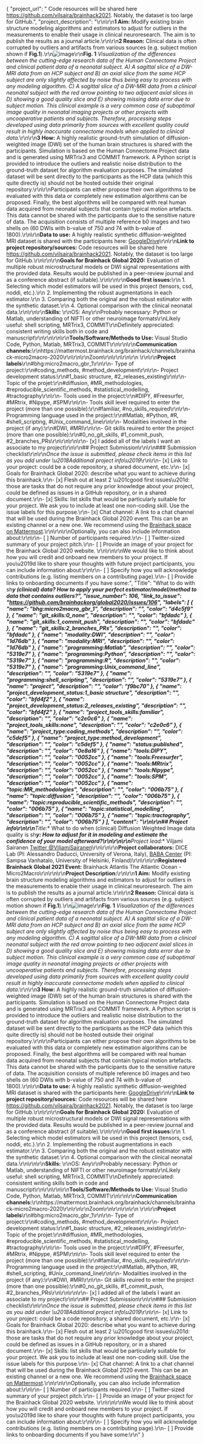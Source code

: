 {
  "project_url": " Code resources will be shared here https://github.com/vilsaira/brainhack2021. Notably, the dataset is too large for GitHub.",
  "project_description": "\r\n\r\n**1 Aim:** Modify existing brain structure modeling algorithms and estimators to adjust for outliers in the measurements to enable their usage in clinical neuroresearch. The aim is to publish the results as a journal article.\r\n\r\n**2 Reason:** Clinical data is often corrupted by outliers and artifacts from various sources (e.g. subject motion shown if **Fig.1**).\r\n![image](https://user-images.githubusercontent.com/28725251/105063033-8db72780-5a7b-11eb-802b-f84c1e3a5e06.png)\r\n**Fig. 1** _Visualization of the differences between the cutting-edge research data of the Human Connectome Project and clinical patient data of a neonatal subject. A) A sagittal slice of a DW-MRI data from an HCP subject and B) an axial slice from the same HCP subject are only slightly affected by noise thus being easy to process with any modeling algorithm. C) A sagittal slice of a DW-MRI data from a clinical neonatal subject with the red arrow pointing to two adjacent axial slices in D) showing a good quality slice and E) showing missing data error due to subject motion. This clinical example is a very common case of suboptimal image quality in neonatal imaging projects or other projects with uncooperative patients and subjects. Therefore, processing steps developed using data primarily from sources with excellent quality could result in highly inaccurate connectome models when applied to clinical data._\r\n\r\n**3 How:** A highly realistic ground-truth simulation of diffusion-weighted image (DWI) set of the human brain structures is shared with the participants. Simulation is based on the Human Connectome Project data and is generated using MRTrix3 and COMMIT framework. A Python script is provided to introduce the outliers and realistic noise distribution to the ground-truth dataset for algorithm evaluation purposes. The simulated dataset will be sent directly to the participants as the HCP data (which this quite directly is) should not be hosted outside their original repository.\r\n\r\nParticipants can either propose their own algorithms to be evaluated with this data or completely new estimation algorithms can be proposed. Finally, the best algorithms will be compared with real human data acquired from neonatal subjects that contain typical motion artefacts. This data cannot be shared with the participants due to the sensitive nature of data. The acquisition consists of multiple reference b0 images and two shells on (60 DWIs with b-value of 750 and 74 with b-value of 1800).\r\n\r\n**Data to use:**  A highly realistic synthetic diffusion-weighted MRI dataset is shared with the participants here:  [GoogleDrive](https://drive.google.com/drive/folders/1jfCtpOKieFBSQeQwnymmZkVd3Y7fA1vO?usp=sharing)\r\n\r\n**Link to project repository/sources:** Code resources will be shared here https://github.com/vilsaira/brainhack2021. Notably, the dataset is too large for GitHub.\r\n\r\n\r\n**Goals for Brainhack Global 2020:** Evaluation of multiple robust microstructural models or DWI signal representations with the provided data. Results would be published in a peer-review journal and as a conference abstract (if suitable).\r\n<!-- Add a list of milestones or deliverables that you expect to achieve during the event. Try to provide goals of varying complexity for contributors with different sets of skills. -->\r\n\r\n**Good first issues:**\r\n 1. Selecting which model estimators will be used in this project (tensors, csd, noddi, etc.).\r\n 2. Implementing the robust augmentations in each estimator.\r\n 3. Comparing both the original and the robust estimator with the synthetic dataset.\r\n 4. Optional comparison with the clinical neonatal data.\r\n<!-- Add a list of tasks to help new contributors find easy gateways into open source projects. -->\r\n\r\n**Skills:** \r\nOS: Any\r\nProbably necessary: Python or Matlab, understanding of NIFTI or other neuroimage formats\r\nLikely useful: shell scripting, MRTrix3, COMMIT\r\nDefinitely appreciated: consistent writing skills both in code and manuscript\r\n\r\n<!-- Add a list of skills needed to contribute to this project. Try to think of both coding and non-coding skills. You can provide predefined skill levels, but it\u2019s better if you give concrete examples of the type of task contributors will be facing. Please make sure you create equal opportunities to accommodate the newcomers in your project to learn from each other and share the experiences. -->\r\n\r\n**Tools/Software/Methods to Use:** Visual Studio Code, Python, Matlab, MRTrix3, COMMIT\r\n<!-- Add a list of tools/software/methods that are advised to be installed/reviewed ahead of the event to gain a bit of time with the installation of the software, preparation of the environments or describing the methods that will be needed to contribute to this project. Try to think of both coding and non-coding details regarding such to be listed. -->\r\n\r\n**Communication channels:**\r\nhttps://mattermost.brainhack.org/brainhack/channels/brainhack-micro2macro-2020\r\n\r\n\r\nZoom\r\n<!-- Add links to chat channels in Slack or Mattermost -->\r\n\r\n\r\n<!-- [ ] Video channel: Please write here the communication channel (Zoom, Jitsi, Twitch, or any other platform) you will be using to work collaboratively however please keep them as commented to avoid any public sharing. Once you set up your project Mattermost communication channel, make sure you write the link of the video channel at the header of the Mattermost channel for your attendees to know --> \r\n\r\n**Project labels**\r\n#bhg:micro2macro_gbr_1\r\n\r\n- Type of project:\r\n#coding_methods, #method_development\r\n\r\n- Project development status:\r\n#1_basic structure, #2_releases_existing\r\n\r\n- Topic of the projet:\r\n#diffusion, #MR_methodologies, #reproducible_scientific_methods, #statistical_modelling, #tractography\r\n\r\n- Tools used in the project:\r\n#DIPY, #Freesurfer, #MRtrix, #Nipype, #SPM\r\n\r\n- Tools skill level required to enter the project (more than one possible):\r\n#familiar, #no_skills_required\r\n\r\n- Programming language used in the project:\r\n#Matlab, #Python, #R, #shell_scripting, #Unix_command_line\r\n\r\n- Modalities involved in the project (if any):\r\n#DWI, #MRI\r\n\r\n- Git skills reuired to enter the project (more than one possible):\r\n#0_no_git_skills, #1_commit_push, #2_branches_PRs\r\n\r\n<!-- Please prepend a hashtag (#) to all of the labels that fit your project, then tick the box below to state you did so (either by adding an 'x' between square brackets or by ticking it after submission). Please make sure that you stick by the labels listed for each topic below, rather than adding any new one, for further actions to work properly on the issue labels.\r\n\r\nE.g. my project is about the modulatory effect of salmon mousse on British supper survival\r\nIn the following list:\r\n```\r\nmeal:\r\nbrunch, supper\r\ntype:\r\nmousse, salmon, squid\r\n```\r\nI'm going to hashtag all of the labels I need my project to be indexed in:\r\n```\r\nmeal:\r\nbrunch, #supper\r\ntype:\r\n#mousse, #salmon, squid\r\n```\r\n\r\nNow the real list (please indicate all of the labels you'd like to add to your project):\r\n\r\n- Type of project:\r\ncoding_methods, data_management, documentation, method_development,\r\npipeline_development, tutorial_recording, visualization\r\n\r\n- Project development status:\r\n0_concept_no_content, 1_basic structure, 2_releases_existing\r\n\r\n- Topic of the projet:\r\nBayesian_approaches, causality, connectome, data_visualisation, deep_learning,\r\ndiffusion, diversity_inclusivity_equality, EEG_EventRelatedResponseModelling,\r\nEEG_source_modelling, Granger_causality, hypothesis_testing, ICA, information_theory,\r\nmachine_learning, MR_methodologies, neural_decoding, neural_encoding, neural_networks,\r\nPCA, physiology, reinforcement_learning, reproducible_scientific_methods, single_neuron_models,\r\nstatistical_modelling, systems_neuroscience, tractography\r\n\r\n- Tools used in the project:\r\nAFNI, ANTs, BIDS, Brainstorm, CPAC, Datalad, DIPY, FieldTrip, fMRIPrep, Freesurfer,\r\nFSL, Jupyter, MNE, MRtrix, Nipype, NWB, SPM\r\n\r\n- Tools skill level required to enter the project (more than one possible):\r\ncomfortable, expert, familiar, no_skills_required\r\n\r\n- Programming language used in the project:\r\nno_programming_involved, C++, containerization, documentation, Java, Julia, Matlab,\r\nPython, R, shell_scripting, Unix_command_line, Web, workflows\r\n\r\n- Modalities involved in the project (if any):\r\nbehavioral, DWI, ECG, ECOG, EEG, eye_tracking, fMRI, fNIRS, MEG, MRI, PET, TDCS, TMS\r\n\r\n- Git skills reuired to enter the project (more than one possible):\r\n0_no_git_skills, 1_commit_push, 2_branches_PRs, 3_continuous_integration\r\n-->\r\n\r\n- [x] I added all of the labels I want an associate to my project\r\n\r\n## Project Submission\r\n\r\n### Submission checklist\r\n\r\n*Once the issue is submitted, please check items in this list as you add under \u2018Additional project info\u2019*\r\n\r\n- [x] Link to your project: could be a code repository, a shared document, etc.\r\n- [x] Goals for Brainhack Global 2020: describe what you want to achieve during this brainhack.\r\n- [x] Flesh out at least 2 \u201cgood first issues\u201d: those are tasks that do not require any prior knowledge about your project, could be defined as issues in a GitHub repository, or in a shared document.\r\n- [x] Skills: list skills that would be particularly suitable for your project. We ask you to include at least one non-coding skill. Use the issue labels for this purpose.\r\n- [x] Chat channel: A link to a chat channel that will be used during the Brainhack Global 2020 event. This can be an existing channel or a new one. We recommend using the [Brainhack space on Mattermost](https://mattermost.brainhack.org/).\r\n<!-- [ ] Video channel: A link to a video channel that will be used during the Brainhack Global 2020 Brainhack. This can be an existing channel or a new one. For instance a [Jitsi meet room](https://meet.jit.si/). **Please, do not make the video channel public in here**: post a message in your chat channel and pin it so that it remains private, you do not get undesired content, and contributors can still have access to it..-->\r\n\r\nOptionally, you can also include information about:\r\n\r\n- [ ] Number of participants required.\r\n- [ ] Twitter-sized summary of your project pitch.\r\n- [ ] Provide an image of your project for the Brainhack Global 2020 website. \r\n<!-- You can put an image anywhere in this issue and it will be used to build your project page on the website. -->\r\n\r\nWe would like to think about how you will credit and onboard new members to your project. If you\u2019d like to share your thoughts with future project participants, you can include information about:\r\n\r\n- [ ] Specify how you will acknowledge contributions (e.g. listing members on a contributing page).\r\n- [ ] Provide links to onboarding documents if you have some:",
  "Title": "What to do with sh***y (clinical) data? How to apply your perfect estimator/model/method to data that contains outliers?",
  "issue_number": 106,
  "link_to_issue": "https://github.com/brainhackorg/global2020/issues/106",
  "labels": [
    {
      "name": "bhg:micro2macro_gbr_1",
      "description": "",
      "color": "d4c5f9"
    },
    {
      "name": "git_skills:0_none",
      "description": "",
      "color": "bfdadc"
    },
    {
      "name": "git_skills:1_commit_push",
      "description": "",
      "color": "bfdadc"
    },
    {
      "name": "git_skills:2_branches_PRs",
      "description": "",
      "color": "bfdadc"
    },
    {
      "name": "modality:DWI",
      "description": "",
      "color": "1d76db"
    },
    {
      "name": "modality:MRI",
      "description": "",
      "color": "1d76db"
    },
    {
      "name": "programming:Matlab",
      "description": "",
      "color": "5319e7"
    },
    {
      "name": "programming:Python",
      "description": "",
      "color": "5319e7"
    },
    {
      "name": "programming:R",
      "description": "",
      "color": "5319e7"
    },
    {
      "name": "programming:Unix_command_line",
      "description": "",
      "color": "5319e7"
    },
    {
      "name": "programming:shell_scripting",
      "description": "",
      "color": "5319e7"
    },
    {
      "name": "project",
      "description": "",
      "color": "f9bc70"
    },
    {
      "name": "project_development_status:1_basic structure",
      "description": "",
      "color": "bfd4f2"
    },
    {
      "name": "project_development_status:2_releases_existing",
      "description": "",
      "color": "bfd4f2"
    },
    {
      "name": "project_tools_skills:familiar",
      "description": "",
      "color": "c2e0c6"
    },
    {
      "name": "project_tools_skills:none",
      "description": "",
      "color": "c2e0c6"
    },
    {
      "name": "project_type:coding_methods",
      "description": "",
      "color": "c5def5"
    },
    {
      "name": "project_type:method_development",
      "description": "",
      "color": "c5def5"
    },
    {
      "name": "status:published",
      "description": "",
      "color": "0e8a16"
    },
    {
      "name": "tools:DIPY",
      "description": "",
      "color": "0052cc"
    },
    {
      "name": "tools:Freesurfer",
      "description": "",
      "color": "0052cc"
    },
    {
      "name": "tools:MRtrix",
      "description": "",
      "color": "0052cc"
    },
    {
      "name": "tools:Nipype",
      "description": "",
      "color": "0052cc"
    },
    {
      "name": "tools:SPM",
      "description": "",
      "color": "0052cc"
    },
    {
      "name": "topic:MR_methodologies",
      "description": "",
      "color": "006b75"
    },
    {
      "name": "topic:diffusion",
      "description": "",
      "color": "006b75"
    },
    {
      "name": "topic:reproducible_scientific_methods",
      "description": "",
      "color": "006b75"
    },
    {
      "name": "topic:statistical_modelling",
      "description": "",
      "color": "006b75"
    },
    {
      "name": "topic:tractography",
      "description": "",
      "color": "006b75"
    }
  ],
  "content": "<!-- Guidelines\r\n\r\nWe are very excited to meet you at Brainhack Global 2020 \ud83c\udf89. To submit a project, you need to be an attendee to one of the Brainhack Global 2020 events listed on the [Brainhack Global 2020 webpage](https://brainhack.org/global2020/events/). Please, register for the event that is most suitable to your location, time zone, interest, and/or project prior to submitting one. Thank you!\r\n\r\nWe have prepared a checklist to help with your project submission. Here is how to proceed:\r\n\r\nBefore filling in any part please check items in the checklist below as you go through them.\r\nOnce you are done (at least all 'required' items must be provided), please delete the \"Guidelines\" section, submit your issue and add a comment saying 'Hi @Brainhack-Global/project-monitors: my project is ready!'\r\nThank you!\r\n\r\nAfter the issue is submitted, we will assign a 'project monitor' from the event location that you are registered with to review your submission. Once the submission is approved by the 'project monitor', they will add the label 'Project is ready' and it will appear on [Brainhack Global 2020 Projects](https://brainhack.org/global2020/projects) page with a separate project dedicated webpage. \r\n\r\nNote that you can always update your issue which will also change your page on the website accordingly.\r\n\r\nIf at any time you need help from us or anything is unclear, please add a comment and ping your project monitor. Our team is here to help! -->\r\n\r\n## Project info\r\n\r\n**Title:** What to do when (clinical) Diffusion Weighted Image data quality is sh***y: How to adjust for it in modeling and estimate the confidence of your model afterward?\r\n\r\n\r\n**Project lead:** Viljami Sairanen [Twitter @ViljamiSairanen](https://twitter.com/viljamisairanen)\r\n\r\n\r\n**Project collaborators:** DICE Lab (PI: Alessandro Daducci, University of Verona, Italy), [BABA Center](http://www.babacenter.fi/) (PI: Sampsa Vanhatalo, University of Helsinki, Finland)\r\n\r\n\r\n**Registered Brainhack Global 2021 Event:** Brainhack Atlantis The Atlantic Ocean - Micro2Macro\r\n\r\n\r\n**Project Description:**\r\n\r\n**1 Aim:** Modify existing brain structure modeling algorithms and estimators to adjust for outliers in the measurements to enable their usage in clinical neuroresearch. The aim is to publish the results as a journal article.\r\n\r\n**2 Reason:** Clinical data is often corrupted by outliers and artifacts from various sources (e.g. subject motion shown if **Fig.1**).\r\n![image](https://user-images.githubusercontent.com/28725251/105063033-8db72780-5a7b-11eb-802b-f84c1e3a5e06.png)\r\n**Fig. 1** _Visualization of the differences between the cutting-edge research data of the Human Connectome Project and clinical patient data of a neonatal subject. A) A sagittal slice of a DW-MRI data from an HCP subject and B) an axial slice from the same HCP subject are only slightly affected by noise thus being easy to process with any modeling algorithm. C) A sagittal slice of a DW-MRI data from a clinical neonatal subject with the red arrow pointing to two adjacent axial slices in D) showing a good quality slice and E) showing missing data error due to subject motion. This clinical example is a very common case of suboptimal image quality in neonatal imaging projects or other projects with uncooperative patients and subjects. Therefore, processing steps developed using data primarily from sources with excellent quality could result in highly inaccurate connectome models when applied to clinical data._\r\n\r\n**3 How:** A highly realistic ground-truth simulation of diffusion-weighted image (DWI) set of the human brain structures is shared with the participants. Simulation is based on the Human Connectome Project data and is generated using MRTrix3 and COMMIT framework. A Python script is provided to introduce the outliers and realistic noise distribution to the ground-truth dataset for algorithm evaluation purposes. The simulated dataset will be sent directly to the participants as the HCP data (which this quite directly is) should not be hosted outside their original repository.\r\n\r\nParticipants can either propose their own algorithms to be evaluated with this data or completely new estimation algorithms can be proposed. Finally, the best algorithms will be compared with real human data acquired from neonatal subjects that contain typical motion artefacts. This data cannot be shared with the participants due to the sensitive nature of data. The acquisition consists of multiple reference b0 images and two shells on (60 DWIs with b-value of 750 and 74 with b-value of 1800).\r\n\r\n**Data to use:**  A highly realistic synthetic diffusion-weighted MRI dataset is shared with the participants here:  [GoogleDrive](https://drive.google.com/drive/folders/1jfCtpOKieFBSQeQwnymmZkVd3Y7fA1vO?usp=sharing)\r\n\r\n**Link to project repository/sources:** Code resources will be shared here https://github.com/vilsaira/brainhack2021. Notably, the dataset is too large for GitHub.\r\n\r\n\r\n**Goals for Brainhack Global 2020:** Evaluation of multiple robust microstructural models or DWI signal representations with the provided data. Results would be published in a peer-review journal and as a conference abstract (if suitable).\r\n<!-- Add a list of milestones or deliverables that you expect to achieve during the event. Try to provide goals of varying complexity for contributors with different sets of skills. -->\r\n\r\n**Good first issues:**\r\n 1. Selecting which model estimators will be used in this project (tensors, csd, noddi, etc.).\r\n 2. Implementing the robust augmentations in each estimator.\r\n 3. Comparing both the original and the robust estimator with the synthetic dataset.\r\n 4. Optional comparison with the clinical neonatal data.\r\n<!-- Add a list of tasks to help new contributors find easy gateways into open source projects. -->\r\n\r\n**Skills:** \r\nOS: Any\r\nProbably necessary: Python or Matlab, understanding of NIFTI or other neuroimage formats\r\nLikely useful: shell scripting, MRTrix3, COMMIT\r\nDefinitely appreciated: consistent writing skills both in code and manuscript\r\n\r\n<!-- Add a list of skills needed to contribute to this project. Try to think of both coding and non-coding skills. You can provide predefined skill levels, but it\u2019s better if you give concrete examples of the type of task contributors will be facing. Please make sure you create equal opportunities to accommodate the newcomers in your project to learn from each other and share the experiences. -->\r\n\r\n**Tools/Software/Methods to Use:** Visual Studio Code, Python, Matlab, MRTrix3, COMMIT\r\n<!-- Add a list of tools/software/methods that are advised to be installed/reviewed ahead of the event to gain a bit of time with the installation of the software, preparation of the environments or describing the methods that will be needed to contribute to this project. Try to think of both coding and non-coding details regarding such to be listed. -->\r\n\r\n**Communication channels:**\r\nhttps://mattermost.brainhack.org/brainhack/channels/brainhack-micro2macro-2020\r\n\r\n\r\nZoom\r\n<!-- Add links to chat channels in Slack or Mattermost -->\r\n\r\n\r\n<!-- [ ] Video channel: Please write here the communication channel (Zoom, Jitsi, Twitch, or any other platform) you will be using to work collaboratively however please keep them as commented to avoid any public sharing. Once you set up your project Mattermost communication channel, make sure you write the link of the video channel at the header of the Mattermost channel for your attendees to know --> \r\n\r\n**Project labels**\r\n#bhg:micro2macro_gbr_1\r\n\r\n- Type of project:\r\n#coding_methods, #method_development\r\n\r\n- Project development status:\r\n#1_basic structure, #2_releases_existing\r\n\r\n- Topic of the projet:\r\n#diffusion, #MR_methodologies, #reproducible_scientific_methods, #statistical_modelling, #tractography\r\n\r\n- Tools used in the project:\r\n#DIPY, #Freesurfer, #MRtrix, #Nipype, #SPM\r\n\r\n- Tools skill level required to enter the project (more than one possible):\r\n#familiar, #no_skills_required\r\n\r\n- Programming language used in the project:\r\n#Matlab, #Python, #R, #shell_scripting, #Unix_command_line\r\n\r\n- Modalities involved in the project (if any):\r\n#DWI, #MRI\r\n\r\n- Git skills reuired to enter the project (more than one possible):\r\n#0_no_git_skills, #1_commit_push, #2_branches_PRs\r\n\r\n<!-- Please prepend a hashtag (#) to all of the labels that fit your project, then tick the box below to state you did so (either by adding an 'x' between square brackets or by ticking it after submission). Please make sure that you stick by the labels listed for each topic below, rather than adding any new one, for further actions to work properly on the issue labels.\r\n\r\nE.g. my project is about the modulatory effect of salmon mousse on British supper survival\r\nIn the following list:\r\n```\r\nmeal:\r\nbrunch, supper\r\ntype:\r\nmousse, salmon, squid\r\n```\r\nI'm going to hashtag all of the labels I need my project to be indexed in:\r\n```\r\nmeal:\r\nbrunch, #supper\r\ntype:\r\n#mousse, #salmon, squid\r\n```\r\n\r\nNow the real list (please indicate all of the labels you'd like to add to your project):\r\n\r\n- Type of project:\r\ncoding_methods, data_management, documentation, method_development,\r\npipeline_development, tutorial_recording, visualization\r\n\r\n- Project development status:\r\n0_concept_no_content, 1_basic structure, 2_releases_existing\r\n\r\n- Topic of the projet:\r\nBayesian_approaches, causality, connectome, data_visualisation, deep_learning,\r\ndiffusion, diversity_inclusivity_equality, EEG_EventRelatedResponseModelling,\r\nEEG_source_modelling, Granger_causality, hypothesis_testing, ICA, information_theory,\r\nmachine_learning, MR_methodologies, neural_decoding, neural_encoding, neural_networks,\r\nPCA, physiology, reinforcement_learning, reproducible_scientific_methods, single_neuron_models,\r\nstatistical_modelling, systems_neuroscience, tractography\r\n\r\n- Tools used in the project:\r\nAFNI, ANTs, BIDS, Brainstorm, CPAC, Datalad, DIPY, FieldTrip, fMRIPrep, Freesurfer,\r\nFSL, Jupyter, MNE, MRtrix, Nipype, NWB, SPM\r\n\r\n- Tools skill level required to enter the project (more than one possible):\r\ncomfortable, expert, familiar, no_skills_required\r\n\r\n- Programming language used in the project:\r\nno_programming_involved, C++, containerization, documentation, Java, Julia, Matlab,\r\nPython, R, shell_scripting, Unix_command_line, Web, workflows\r\n\r\n- Modalities involved in the project (if any):\r\nbehavioral, DWI, ECG, ECOG, EEG, eye_tracking, fMRI, fNIRS, MEG, MRI, PET, TDCS, TMS\r\n\r\n- Git skills reuired to enter the project (more than one possible):\r\n0_no_git_skills, 1_commit_push, 2_branches_PRs, 3_continuous_integration\r\n-->\r\n\r\n- [x] I added all of the labels I want an associate to my project\r\n\r\n## Project Submission\r\n\r\n### Submission checklist\r\n\r\n*Once the issue is submitted, please check items in this list as you add under \u2018Additional project info\u2019*\r\n\r\n- [x] Link to your project: could be a code repository, a shared document, etc.\r\n- [x] Goals for Brainhack Global 2020: describe what you want to achieve during this brainhack.\r\n- [x] Flesh out at least 2 \u201cgood first issues\u201d: those are tasks that do not require any prior knowledge about your project, could be defined as issues in a GitHub repository, or in a shared document.\r\n- [x] Skills: list skills that would be particularly suitable for your project. We ask you to include at least one non-coding skill. Use the issue labels for this purpose.\r\n- [x] Chat channel: A link to a chat channel that will be used during the Brainhack Global 2020 event. This can be an existing channel or a new one. We recommend using the [Brainhack space on Mattermost](https://mattermost.brainhack.org/).\r\n<!-- [ ] Video channel: A link to a video channel that will be used during the Brainhack Global 2020 Brainhack. This can be an existing channel or a new one. For instance a [Jitsi meet room](https://meet.jit.si/). **Please, do not make the video channel public in here**: post a message in your chat channel and pin it so that it remains private, you do not get undesired content, and contributors can still have access to it..-->\r\n\r\nOptionally, you can also include information about:\r\n\r\n- [ ] Number of participants required.\r\n- [ ] Twitter-sized summary of your project pitch.\r\n- [ ] Provide an image of your project for the Brainhack Global 2020 website. \r\n<!-- You can put an image anywhere in this issue and it will be used to build your project page on the website. -->\r\n\r\nWe would like to think about how you will credit and onboard new members to your project. If you\u2019d like to share your thoughts with future project participants, you can include information about:\r\n\r\n- [ ] Specify how you will acknowledge contributions (e.g. listing members on a contributing page).\r\n- [ ] Provide links to onboarding documents if you have some:\r\n"
}